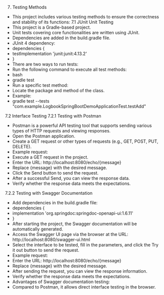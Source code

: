 
<!--by XiePengFei-->
7. Testing Methods
- This project includes various testing methods to ensure the correctness and stability of its functions:
7.1 JUnit Unit Testing
- This project is a Gradle-based project.
- Unit tests covering core functionalities are written using JUnit.
- Dependencies are added in the build.gradle file.
- JUnit 4 dependency:
- dependencies {
- testImplementation 'junit:junit:4.13.2'
- }
- There are two ways to run tests:
- Run the following command to execute all test methods:
- bash
- gradle test
- Run a specific test method:
- Locate the package and method of the class.
- Example:
- gradle test --tests "com.example.LogbookSpringBootDemoApplicationTest.testAdd"

7.2 Interface Testing
7.2.1 Testing with Postman
- Postman is a powerful API testing tool that supports sending various types of HTTP requests and viewing responses.
- Open the Postman application.
- Create a GET request or other types of requests (e.g., GET, POST, PUT, DELETE).
- Example request:
- Execute a GET request in the project.
- Enter the URL: http://localhost:8080/echo/{message}
- Replace {message} with the desired message.
- Click the Send button to send the request.
- After a successful Send, you can view the response data.
- Verify whether the response data meets the expectations.

7.2.2 Testing with Swagger Documentation
- Add dependencies in the build.gradle file:
- dependencies {
- implementation 'org.springdoc:springdoc-openapi-ui:1.6.11'
- }
- After starting the project, the Swagger documentation will be automatically generated.
- Access the Swagger UI page via the browser at the URL: http://localhost:8080/swagger-ui.html
- Select the interface to be tested, fill in the parameters, and click the Try it out button to send the request.
- Example request:
- Enter the URL: http://localhost:8080/echo/{message}
- Replace {message} with the desired message.
- After sending the request, you can view the response information.
- Verify whether the response data meets the expectations.
- Advantages of Swagger documentation testing:
- Compared to Postman, it allows direct interface testing in the browser.

